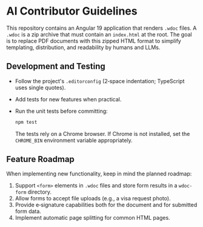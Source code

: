 # AI Contributor Guidelines

This repository contains an Angular 19 application that renders `.wdoc` files. A `.wdoc` is a zip archive that must contain an `index.html` at the root. The goal is to replace PDF documents with this zipped HTML format to simplify templating, distribution, and readability by humans and LLMs.

## Development and Testing

- Follow the project's `.editorconfig` (2‑space indentation; TypeScript uses single quotes).
- Add tests for new features when practical.
- Run the unit tests before committing:

  ```bash
  npm test
  ```

  The tests rely on a Chrome browser. If Chrome is not installed, set the `CHROME_BIN` environment variable appropriately.

## Feature Roadmap

When implementing new functionality, keep in mind the planned roadmap:

1. Support `<form>` elements in `.wdoc` files and store form results in a `wdoc-form` directory.
2. Allow forms to accept file uploads (e.g., a visa request photo).
3. Provide e‑signature capabilities both for the document and for submitted form data.
4. Implement automatic page splitting for common HTML pages.

